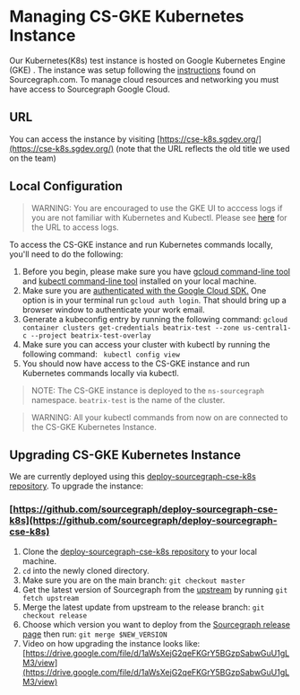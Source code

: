 # Managing CS-GKE Kubernetes Instance

Our Kubernetes(K8s) test instance is hosted on Google Kubernetes Engine (GKE) .
The instance was setup following the [instructions](https://docs.sourcegraph.com/admin/install/kubernetes) found on Sourcegraph.com.
To manage cloud resources and networking you must have access to Sourcegraph Google Cloud.

## URL

You can access the instance by visiting [https://cse-k8s.sgdev.org/](https://cse-k8s.sgdev.org/) (note that the URL reflects the old title we used on the team)

## Local Configuration

> WARNING: You are encouraged to use the GKE UI to acccess logs if you are not familiar with Kubernetes and Kubectl. Please see [here](https://sourcegraph.slack.com/archives/C01JR51JR5J/p1627511709407000?thread_ts=1627470003.341600&cid=C01JR51JR5J) for the URL to access logs.

To access the CS-GKE instance and run Kubernetes commands locally, you'll need to do the following:

1. Before you begin, please make sure you have [gcloud command-line tool](https://cloud.google.com/sdk/gcloud) and [kubectl command-line tool](https://kubernetes.io/docs/reference/kubectl/overview/) installed on your local machine.
2. Make sure you are [authenticated with the Google Cloud SDK.](https://cloud.google.com/sdk/gcloud/reference/auth/login?hl=en) One option is in your terminal run `gcloud auth login`. That should bring up a browser window to authenticate your work email.
3. Generate a kubeconfig entry by running the following command: `gcloud container clusters get-credentials beatrix-test --zone us-central1-c --project beatrix-test-overlay`
4. Make sure you can access your cluster with kubectl by running the following command: ` kubectl config view`
5. You should now have access to the CS-GKE instance and run Kubernetes commands locally via kubectl.

> NOTE: The CS-GKE instance is deployed to the `ns-sourcegraph` namespace. `beatrix-test` is the name of the cluster.

> WARNING: All your kubectl commands from now on are connected to the CS-GKE Kubernetes Instance.

## Upgrading CS-GKE Kubernetes Instance

We are currently deployed using this [deploy-sourcegraph-cse-k8s repository](https://github.com/sourcegraph/deploy-sourcegraph-cse-k8s). To upgrade the instance:

### [https://github.com/sourcegraph/deploy-sourcegraph-cse-k8s](https://github.com/sourcegraph/deploy-sourcegraph-cse-k8s)

1. Clone the [deploy-sourcegraph-cse-k8s repository](https://github.com/sourcegraph/deploy-sourcegraph-cse-k8s) to your local machine.
2. `cd` into the newly cloned directory.
3. Make sure you are on the main branch: `git checkout master`
4. Get the latest version of Sourcegraph from the [upstream](https://github.com/sourcegraph/deploy-sourcegraph/) by running `git fetch upstream`
5. Merge the latest update from upstream to the release branch: `git checkout release`
6. Choose which version you want to deploy from the [Sourcegraph release page](https://github.com/sourcegraph/deploy-sourcegraph/releases) then run: `git merge $NEW_VERSION`
7. Video on how upgrading the instance looks like: [https://drive.google.com/file/d/1aWsXejG2qeFKGrY5BGzpSabwGuU1gLM3/view](https://drive.google.com/file/d/1aWsXejG2qeFKGrY5BGzpSabwGuU1gLM3/view)
